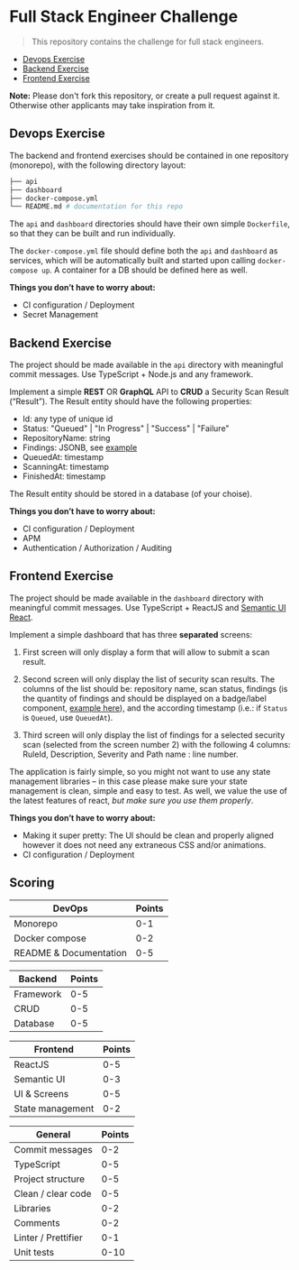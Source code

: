 # Full Stack Engineer Challenge

> This repository contains the challenge for full stack engineers.

- [Devops Exercise](#devops-exercise)
- [Backend Exercise](#backend-exercise)
- [Frontend Exercise](#frontend-exercise)

**Note:** Please don't fork this repository, or create a pull request against it. Otherwise other applicants may take inspiration from it.

## Devops Exercise

The backend and frontend exercises should be contained in one repository (monorepo), with the following directory layout:

```bash
├── api
├── dashboard
├── docker-compose.yml
└── README.md # documentation for this repo
```

The `api` and `dashboard` directories should have their own simple `Dockerfile`, so that they can be built and run individually.

The `docker-compose.yml` file should define both the `api` and `dashboard` as services, which will be automatically built and started upon calling `docker-compose up`. A container for a DB should be defined here as well.

**Things you don’t have to worry about:**

- CI configuration / Deployment
- Secret Management

## Backend Exercise

The project should be made available in the `api` directory with meaningful commit messages. Use TypeScript + Node.js and any framework.

Implement a simple **REST** OR **GraphQL** API to **CRUD** a Security Scan Result (“Result”). The Result entity should have the following properties:

- Id: any type of unique id
- Status: "Queued" | "In Progress" | "Success" | "Failure"
- RepositoryName: string
- Findings: JSONB, see [example](example-findings.json)
- QueuedAt: timestamp
- ScanningAt: timestamp
- FinishedAt: timestamp

The Result entity should be stored in a database (of your choise).

**Things you don’t have to worry about:**

- CI configuration / Deployment
- APM
- Authentication / Authorization / Auditing

## Frontend Exercise

The project should be made available in the `dashboard` directory with meaningful commit messages. Use TypeScript + ReactJS and [Semantic UI React](https://react.semantic-ui.com).

Implement a simple dashboard that has three **separated** screens:

1. First screen will only display a form that will allow to submit a scan result.

2. Second screen will only display the list of security scan results. The columns of the list should be: repository name, scan status, findings (is the quantity of findings and should be displayed on a badge/label component, [example here](https://react.semantic-ui.com/elements/label/)), and the according timestamp (i.e.: if `Status` is `Queued`, use `QueuedAt`).

3. Third screen will only display the list of findings for a selected security scan (selected from the screen number 2) with the following 4 columns: RuleId, Description, Severity and Path name : line number.

The application is fairly simple, so you might not want to use any state management libraries – in this case please make sure your state management is clean, simple and easy to test. As well, we value the use of the latest features of react, _but make sure you use them properly_.

**Things you don’t have to worry about:**

- Making it super pretty: The UI should be clean and properly aligned however it does not
  need any extraneous CSS and/or animations.
- CI configuration / Deployment

## Scoring

| DevOps                 | Points |
| ---------------------- | ------ |
| Monorepo               | 0-1    |
| Docker compose         | 0-2    |
| README & Documentation | 0-5    |

| Backend   | Points |
| --------- | ------ |
| Framework | 0-5    |
| CRUD      | 0-5    |
| Database  | 0-5    |

| Frontend         | Points |
| ---------------- | ------ |
| ReactJS          | 0-5    |
| Semantic UI      | 0-3    |
| UI & Screens     | 0-5    |
| State management | 0-2    |

| General             | Points |
| ------------------- | ------ |
| Commit messages     | 0-2    |
| TypeScript          | 0-5    |
| Project structure   | 0-5    |
| Clean / clear code  | 0-5    |
| Libraries           | 0-2    |
| Comments            | 0-2    |
| Linter / Prettifier | 0-1    |
| Unit tests          | 0-10   |
